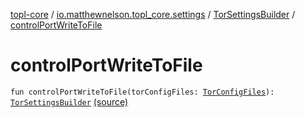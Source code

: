 [topl-core](../../index.md) / [io.matthewnelson.topl_core.settings](../index.md) / [TorSettingsBuilder](index.md) / [controlPortWriteToFile](./control-port-write-to-file.md)

# controlPortWriteToFile

`fun controlPortWriteToFile(torConfigFiles: `[`TorConfigFiles`](file:/home/matthew/AndroidStudioProjects/personal_projects/TorOnionProxyLibrary-Android/docs/topl-core-base/io.matthewnelson.topl_core_base/-tor-config-files/index.md)`): `[`TorSettingsBuilder`](index.md) [(source)](https://github.com/05nelsonm/TorOnionProxyLibrary-Android/blob/master/topl-core/src/main/java/io/matthewnelson/topl_core/settings/TorSettingsBuilder.kt#L240)